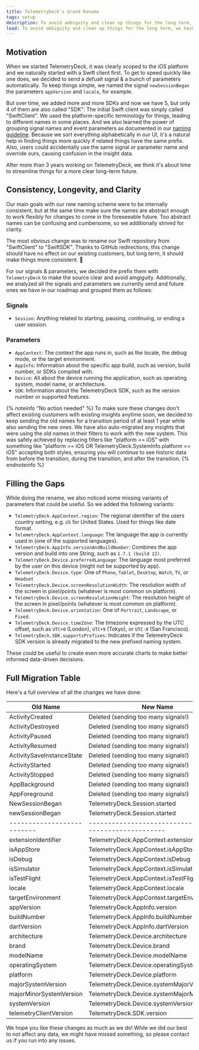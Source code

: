 ```yaml
---
title: TelemetryDeck's Grand Rename
tags: setup
description: To avoid ambiguity and clean up things for the long term, we have decided to rename quite a few things in all the TelemetryDeck SDKs. We have laid out a migration path, here's all you need to know about it.
lead: To avoid ambiguity and clean up things for the long term, we have decided to rename quite a few things in all the TelemetryDeck SDKs. We have laid out a migration path, here's all you need to know about it.
---
```


## Motivation

When we started TelemetryDeck, it was clearly scoped to the iOS platform and we naturally started with a Swift client first. To get to speed quickly like one does, we decided to send a defualt signal & a bunch of parameters automatically. To keep things simple, we named the signal `newSessionBegan` the parameters `appVersion` and `locale`, for example.

But over time, we added more and more SDKs and now we have 5, but only 4 of them are also called "SDK": The initial Swift client was simply called "SwiftClient". We used the platform-specific terminology for things, leading to different names in some places. And we also learned the power of grouping signal names and event parameters as documented in our [naming guideline](https://telemetrydeck.com/docs/articles/signal-type-naming/). Because we sort everything alphabetically in our UI, it's a natural help in finding things more quickly if related things have the same prefix. Also, users could accidentally use the same signal or parameter name and override ours, causing confusion in the insight data.

After more than 3 years working on TelemetryDeck, we think it's about time to streamline things for a more clear long-term future.

## Consistency, Longevity, and Clarity

Our main goals with our new naming scheme were to be internally consistent, but at the same time make sure the names are abstract enough to work flexibly for changes to come in the foreseeable future. Too abstract names can be confusing and cumbersome, so we additionally strived for clarity.

The most obvious change was to rename our Swift repository from "SwiftClient" to "SwiftSDK". Thanks to GitHub redirections, this change should have no effect on our existing customers, but long term, it should make things more consistent. 🎉

For our signals & parameters, we decided the prefix them with `TelemetryDeck` to make the source clear and avoid amgiguity. Additionally, we analyzed all the signals and parameters we currently send and future ones we have in our roadmap and grouped them as follows:

### Signals

- `Session`: Anything related to starting, pausing, continuing, or ending a user session.

### Parameters

- `AppContext`: The context the app runs in, such as the locale, the debug mode, or the target environment.
- `AppInfo`: Information about the specific app build, such as version, build number, or SDKs compiled with.
- `Device`: All about the device running the application, such as operating system, model name, or architecture.
- `SDK`: Information about the TelemetryDeck SDK, such as the version number or supported features.

{% noteinfo "No action needed" %}
To make sure these changes don't affect existing customers with existing insights anytime soon, we decided to keep sending the old names for a transition period of at least 1 year while also sending the new ones. We have also auto-migrated any insights that were using the old names in their filters to work with the new system. This was safely achieved by replacing filters like "platform == iOS" with something like "platform == iOS OR TelemetryDeck.SystemInfo.platform == iOS" accepting both styles, ensuring you will continue to see historic data from before the transition, during the transition, and after the transition.
{% endnoteinfo %}

<!-- Discussion: What about Top-N insights that use a parameter like "appVersion" which got renamed to "TelemetryDeck.SystemInfo.appVersion"? -->

## Filling the Gaps

While doing the rename, we also noticed some missing variants of parameters that could be useful. So we added the following variants:

- `TelemetryDeck.AppContext.region`: The regional identifier of the users country setting, e.g. `US` for United States. Used for things like date format.
- `TelemetryDeck.AppContext.language`: The language the app is currently used in (one of the supported languages).
- `TelemetryDeck.AppInfo.versionAndBuildNumber`: Combines the app version and build into one String, such as `1.7.1 (build 22)`.
- `TelemetryDeck.Device.preferredLanguage`: The language most preferred by the user on this device (might not be supported by app).
- `TelemetryDeck.Device.type`: One of `Phone`, `Tablet`, `Desktop`, `Watch`, `TV`, or `Headset`
- `TelemetryDeck.Device.screenResolutionWidth`: The resolution width of the screen in pixel/points (whatever is most common on platform).
- `TelemetryDeck.Device.screenResolutionHeight`: The resolution height of the screen in pixel/points (whatever is most common on platform).
- `TelemetryDeck.Device.orientation`: One of `Portrait`, `Landscape`, or `Fixed`.
- `TelemetryDeck.Device.timeZone`: The timezone expressed by the UTC offset, such as `UTC+0` (London), `UTC+9` (Tokyo), or `UTC-8` (San Francisco).
- `TelemetryDeck.SDK.supportsPrefixes`: Indicates if the TelemetryDeck SDK version is already migrated to the new prefixed naming system.

These could be useful to create even more accurate charts to make better informed data-driven decisions.

## Full Migration Table

Here's a full overview of all the changes we have done:

| Old Name                   | New Name                                                |
| -------------------------- | ------------------------------------------------------- |
| ActivityCreated            | Deleted (sending too many signals!)                     |
| ActivityDestroyed          | Deleted (sending too many signals!)                     |
| ActivityPaused             | Deleted (sending too many signals!)                     |
| ActivityResumed            | Deleted (sending too many signals!)                     |
| ActivitySaveInstanceState  | Deleted (sending too many signals!)                     |
| ActivityStarted            | Deleted (sending too many signals!)                     |
| ActivityStopped            | Deleted (sending too many signals!)                     |
| AppBackground              | Deleted (sending too many signals!)                     |
| AppForeground              | Deleted (sending too many signals!)                     |
| NewSessionBegan            | TelemetryDeck.Session.started                           |
| newSessionBegan            | TelemetryDeck.Session.started                           |
| -------------------------- | ------------------------------------------------------- |
| extensionIdentifier        | TelemetryDeck.AppContext.extensionIdentifier            |
| isAppStore                 | TelemetryDeck.AppContext.isAppStore                     |
| isDebug                    | TelemetryDeck.AppContext.isDebug                        |
| isSimulator                | TelemetryDeck.AppContext.isSimulator                    |
| isTestFlight               | TelemetryDeck.AppContext.isTestFlight                   |
| locale                     | TelemetryDeck.AppContext.locale                         |
| targetEnvironment          | TelemetryDeck.AppContext.targetEnvironment              |
| appVersion                 | TelemetryDeck.AppInfo.version                           |
| buildNumber                | TelemetryDeck.AppInfo.buildNumber                       |
| dartVersion                | TelemetryDeck.AppInfo.dartVersion                       |
| architecture               | TelemetryDeck.Device.architecture                       |
| brand                      | TelemetryDeck.Device.brand                              |
| modelName                  | TelemetryDeck.Device.modelName                          |
| operatingSystem            | TelemetryDeck.Device.operatingSystem                    |
| platform                   | TelemetryDeck.Device.platform                           |
| majorSystemVersion         | TelemetryDeck.Device.systemMajorVersion                 |
| majorMinorSystemVersion    | TelemetryDeck.Device.systemMajorMinorVersion            |
| systemVersion              | TelemetryDeck.Device.systemVersion                      |
| telemetryClientVersion     | TelemetryDeck.SDK.version                               |

We hope you like these changes as much as we do!
While we did our best to not affect any data, we might have missed something, so please contact us if you run into any issues.
